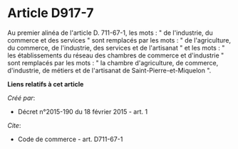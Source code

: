 # Article D917-7

Au premier alinéa de l'article D. 711-67-1, les mots : " de l'industrie, du commerce et des services " sont remplacés par les
mots : " de l'agriculture, du commerce, de l'industrie, des services et de l'artisanat " et les mots : " les établissements
du réseau des chambres de commerce et d'industrie " sont remplacés par les mots : " la chambre d'agriculture, de commerce,
d'industrie, de métiers et de l'artisanat de Saint-Pierre-et-Miquelon ".

**Liens relatifs à cet article**

_Créé par_:

  - Décret n°2015-190 du 18 février 2015 - art. 1

_Cite_:

  - Code de commerce - art. D711-67-1
